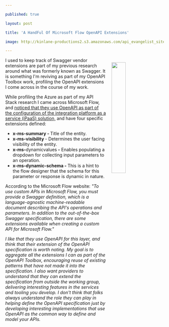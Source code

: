 ---
published: true
layout: post
title: 'A HandFul Of Microsoft Flow OpenAPI Extensions'
image: http://kinlane-productions2.s3.amazonaws.com/api_evangelist_site/blog/ms_flow_icon.jpg
---

<p><a href="https://flow.microsoft.com/en-us/documentation/customapi-how-to-swagger/"><img style="padding: 15px;" src="https://kinlane-productions2.s3.amazonaws.com/api_evangelist_site/blog/ms_flow_icon.jpg" alt="" width="30%" align="right" /></a>
<p>I used to keep track of Swagger vendor extensions are part of my previous research around what was formerly known as Swagger. It is something I'm reviving as part of my OpenAPI Toolbox work, profiling the OpenAPI extensions I come across in the course of my work.
<p>While profiling the Azure as part of my API Stack research I came across Microsoft Flow, and <a href="https://flow.microsoft.com/en-us/documentation/customapi-how-to-swagger/">noticed that they use OpenAPI as part of the configuration of the integration platform as a service (iPaaS) solution,</a> and have four specific extensions defined:
<ul>
<li><strong>x-ms-summary - </strong>Title of the entity.</li>
<li><strong>x-ms-visibility </strong>- Determines the user facing visibility of the entity.</li>
<li><strong>x-ms-</strong>dynamicvalues<strong> -</strong> Enables populating a dropdown for collecting input parameters to an operation.</li>
<li><strong>x-ms-dynamic-schema - </strong>This is a hint to the flow designer that the schema for this parameter or response is dynamic in nature.</li>
</ul>
<p>According to the Microsoft Flow website:<em> "To use custom APIs in Microsoft Flow, you must provide a Swagger definition, which is a language-agnostic machine-readable document describing the API's operations and parameters. In addition to the out-of-the-box Swagger specification, there are some extensions available when creating a custom API for Microsoft Flow."</em>
<p><em>I like that they use OpenAPI for this layer, and think that their extension of the OpenAPI specification is worth noting. My goal is to aggregate all the extensions I can as part of the OpenAPI Toolbox, encouraging reuse of existing patterns that have not made it into the specification. I also want providers to understand that they can extend the specification from outside the working group, delivering interesting features in the services and tooling you develop. I don't think that folks always understand the role they can play in helping define the OpenAPI specification just by developing interesting&nbsp;implementations that use OpenAPI as the common way to define and model your APIs.</em>

